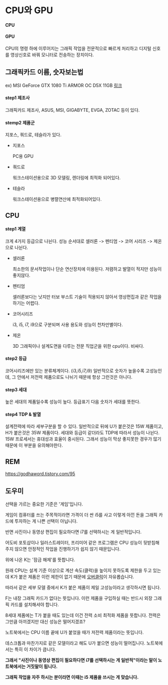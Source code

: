 # CPU와 GPU

#### CPU



#### GPU

CPU의 명령 하에 이루어지는 그래픽 작업을 전문적으로 빠르게 처리하고 디지털 신호를 영상신호로 바꿔 모니터로 전송하는 장치이다.



## 그래픽카드 이름, 숫자보는법

ex) MSI GeForce GTX 1080 Ti ARMOR OC D5X 11GB   [링크](https://m.blog.naver.com/PostView.nhn?blogId=revenssy&logNo=221461635197&proxyReferer=https:%2F%2Fwww.google.com%2F)

#### step1 제조사

그래픽카드 제조사, ASUS, MSI, GIGABYTE, EVGA, ZOTAC 등이 있다.



#### stemp2 제품군

지포스, 쿼드로, 테슬라가 있다.

- 지포스

  PC용 GPU

- 쿼드로

  워크스테이션용으로 3D 모델링, 렌더링에 최적화 되어있다.

- 테슬라

  워크스테이션용으로 병렬연산에 최적화되어있다.





## CPU

#### step1 계열

크게 4가지 등급으로 나뉜다. 성능 순서대로 셀러론 -> 펜티엄 -> 코어 시리즈 -> 제온 으로 나뉜다.

- 셀러론

  최소한의 문서작업이나 단순 연산장치에 이용된다. 저렴하고 발열이 적지만 성능이 좋지않다.

- 펜티엄

  셀러론보다는 낫지만 터보 부스트 기술이 적용되지 않아서 영상편집과 같은 작업을 하기는 어렵다.

- 코어시리즈

  i3, i5, i7, i9으로 구분되며 사용 용도와 성능이 천차만별이다.

- 제온

  3D 그래픽이나 설계도면을 다루는 전문 직업군을 위한 cpu이다. 비싸다.



#### step2 등급

코어시리즈에만 있는 분류체계이다. (i3,i5,i7,i9) 일반적으로 숫자가 높을수록 고성능인데, 그 안에서 저전력 제품으로도 나뉘기 때문에 항상 그런것은 아니다.



#### step3 세대

높은 세대의 제품일수록 성능이 높다. 등급표기 다음 숫자가 세대를 뜻한다.



#### step4 TDP & 발열

설계전력에 따라 세부구분을 할 수 있다. 일반적으로 뒤에 U가 붙은것은 15W 제품이고, H가 붙은것은 35W 제품이다. 세대와 등급이 같더라도 TDP에 따라서 성능이 나뉜다. 15W 프로세서는 휴대성과 효율이 중시된다. 그래서 성능이 막상 좋지못한 경우가 많기 때문에 이 부분을 유의해야한다.





## REM

https://godhaword.tistory.com/95





## 도우미

선택을 가르는 중요한 기준은 '게임'입니다.

게임이 컴퓨터를 쓰는 주목적이라면 가격이 더 싼 i5를 사고 이렇게 아낀 돈을 그래픽 카드에 투자하는 게 나쁜 선택이 아닙니다.

반면 사진이나 동영상 편집이 필요하다면 i7를 선택하시는 게 일반적입니다.

어도비 포토샵이나 일러스트레이터, 프리미어 같은 프로그램은 CPU 성능이 뒷받침해 주지 않으면 안정적인 작업을 진행하기가 쉽지 않기 때문입니다.

위에 나온 K는 '잠금 해제'를 뜻합니다.

원래 CPU는 설계 기준 이상으로 계산 속도(클럭)을 높이지 못하도록 제한을 두고 있는데 K가 붙은 제품은 이런 제한이 없기 때문에 [오버클럭](https://ko.wikipedia.org/wiki/오버클럭)이 자유롭습니다.

따라서 같은 세부 모델 중에서 K가 붙은 제품이 제일 고성능이라고 생각하시면 됩니다.

F는 내장 그래픽 카드가 없다는 뜻입니다. 이런 제품을 구입하실 때는 반드시 외장 그래픽 카드를 설치해셔야 합니다.

8세대 제품에는 T가 붙을 때도 있는데 이건 전력 소비 최적화 제품을 뜻합니다. 전력은 그만큼 아끼겠지만 대신 성능은 떨어지겠죠? 

노트북에서는 CPU 이름 끝에 U가 붙었을 때가 저전력 제품이라는 뜻입니다.

데스크톱과 마찬가지로 같은 모델이라고 해도 U가 붙으면 성능이 떨어집니다. 노트북에서는 특히 이 차이가 큽니다.

**그래서 "사진이나 동영상 편집이 필요하다면 i7를 선택하시는 게 일반적"이라는 말이 노트북에서는 거짓말이 됩니다.**

**그래픽 작업을 자주 하시는 분이라면 이때는 i5 제품을 쓰시는 게 맞습니다.**